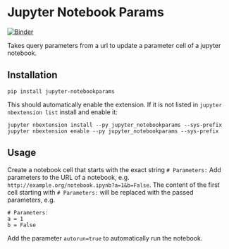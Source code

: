 Jupyter Notebook Params
=======================
[![Binder](https://mybinder.org/badge_logo.svg)](https://mybinder.org/v2/gh/manics/jupyter-notebookparams/master?urlpath=notebooks%2Fexample.ipynb%3Fa%3D1%26b%3D%22whatever%22%26autorun%3Dtrue)

Takes query parameters from a url to update a parameter cell of a jupyter notebook.


Installation
------------

    pip install jupyter-notebookparams

This should automatically enable the extension. If it is not listed in `jupyter nbextension list` install and enable it:

    jupyter nbextension install --py jupyter_notebookparams --sys-prefix
    jupyter nbextension enable --py jupyter_notebookparams --sys-prefix


Usage
-----

Create a notebook cell that starts with the exact string `# Parameters:`
Add parameters to the URL of a notebook, e.g. `http://example.org/notebook.ipynb?a=1&b=False`.
The content of the first cell starting with `# Parameters:` will be replaced with the passed parameters, e.g.

    # Parameters:
    a = 1
    b = False

Add the parameter `autorun=true` to automatically run the notebook.
